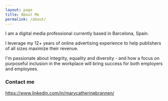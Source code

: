 ```yaml
---
layout: page
title: About Me
permalink: /about/
---
```


I am a digital media professional currently based in Barcelona, Spain.

I leverage my 12+ years of online advertising experience to help publishers of all sizes maximize their revenue.

I'm passionate about integrity, equality and diversity - and how a focus on purposeful inclusion in the workplace will bring success for both employers and employees.

### Contact me

https://www.linkedin.com/in/marycatherinebrannen/
